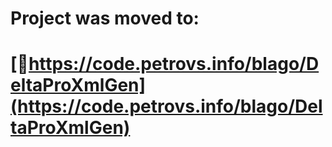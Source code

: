 
# Project was moved to:

# [https://code.petrovs.info/blago/DeltaProXmlGen](https://code.petrovs.info/blago/DeltaProXmlGen)
